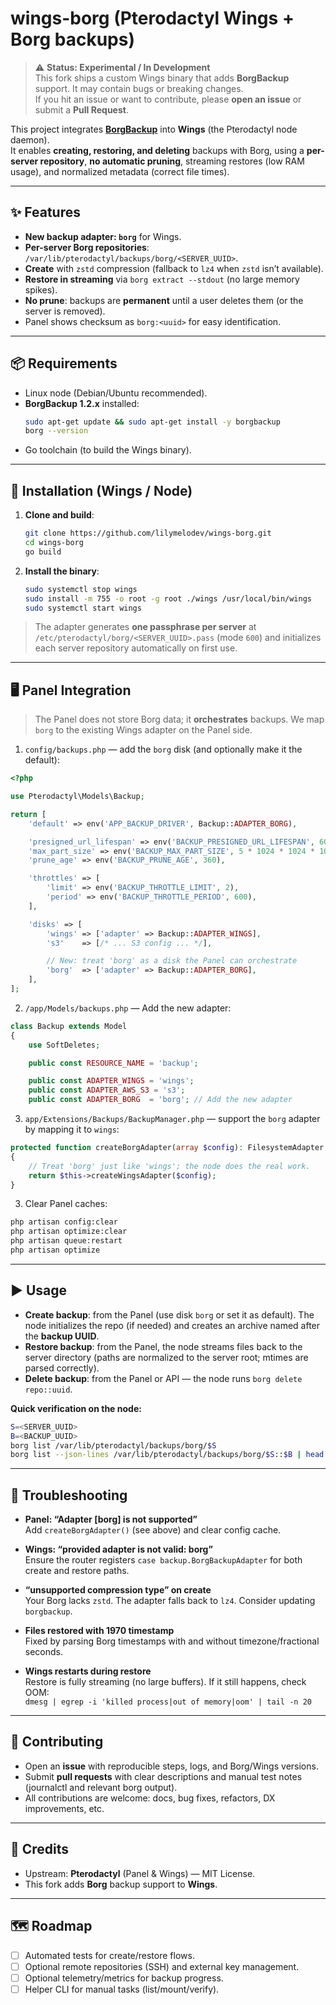 # wings-borg (Pterodactyl Wings + Borg backups)

> ⚠️ **Status: Experimental / In Development**  
> This fork ships a custom Wings binary that adds **BorgBackup** support. It may contain bugs or breaking changes.  
> If you hit an issue or want to contribute, please **open an issue** or submit a **Pull Request**.

This project integrates **[BorgBackup](https://www.borgbackup.org/)** into **Wings** (the Pterodactyl node daemon).  
It enables **creating, restoring, and deleting** backups with Borg, using a **per-server repository**, **no automatic pruning**, streaming restores (low RAM usage), and normalized metadata (correct file times).

---

## ✨ Features

- **New backup adapter: `borg`** for Wings.
- **Per-server Borg repositories**: `/var/lib/pterodactyl/backups/borg/<SERVER_UUID>`.
- **Create** with `zstd` compression (fallback to `lz4` when `zstd` isn’t available).
- **Restore in streaming** via `borg extract --stdout` (no large memory spikes).
- **No prune**: backups are **permanent** until a user deletes them (or the server is removed).
- Panel shows checksum as `borg:<uuid>` for easy identification.

---

## 📦 Requirements

- Linux node (Debian/Ubuntu recommended).
- **BorgBackup 1.2.x** installed:
  ```bash
  sudo apt-get update && sudo apt-get install -y borgbackup
  borg --version
  ```
- Go toolchain (to build the Wings binary).

---

## 🔧 Installation (Wings / Node)

1) **Clone and build**:
   ```bash
   git clone https://github.com/lilymelodev/wings-borg.git
   cd wings-borg
   go build
   ```

2) **Install the binary**:
   ```bash
   sudo systemctl stop wings
   sudo install -m 755 -o root -g root ./wings /usr/local/bin/wings
   sudo systemctl start wings
   ```

> The adapter generates **one passphrase per server** at `/etc/pterodactyl/borg/<SERVER_UUID>.pass` (mode `600`) and initializes each server repository automatically on first use.

---

## 🖥️ Panel Integration

> The Panel does not store Borg data; it **orchestrates** backups. We map `borg` to the existing Wings adapter on the Panel side.

1) `config/backups.php` — add the `borg` disk (and optionally make it the default):
```php
<?php

use Pterodactyl\Models\Backup;

return [
    'default' => env('APP_BACKUP_DRIVER', Backup::ADAPTER_BORG),

    'presigned_url_lifespan' => env('BACKUP_PRESIGNED_URL_LIFESPAN', 60),
    'max_part_size' => env('BACKUP_MAX_PART_SIZE', 5 * 1024 * 1024 * 1024),
    'prune_age' => env('BACKUP_PRUNE_AGE', 360),

    'throttles' => [
        'limit' => env('BACKUP_THROTTLE_LIMIT', 2),
        'period' => env('BACKUP_THROTTLE_PERIOD', 600),
    ],

    'disks' => [
        'wings' => ['adapter' => Backup::ADAPTER_WINGS],
        's3'    => [/* ... S3 config ... */],

        // New: treat 'borg' as a disk the Panel can orchestrate
        'borg'  => ['adapter' => Backup::ADAPTER_BORG],
    ],
];
```

2) `/app/Models/backups.php` — Add the new adapter:
```php
class Backup extends Model
{
    use SoftDeletes;

    public const RESOURCE_NAME = 'backup';

    public const ADAPTER_WINGS = 'wings';
    public const ADAPTER_AWS_S3 = 's3';
    public const ADAPTER_BORG  = 'borg'; // Add the new adapter
```

3) `app/Extensions/Backups/BackupManager.php` — support the `borg` adapter by mapping it to `wings`:
```php
protected function createBorgAdapter(array $config): FilesystemAdapter
{
    // Treat 'borg' just like 'wings'; the node does the real work.
    return $this->createWingsAdapter($config);
}
```

3) Clear Panel caches:
```bash
php artisan config:clear
php artisan optimize:clear
php artisan queue:restart
php artisan optimize
```

---

## ▶️ Usage

- **Create backup**: from the Panel (use disk `borg` or set it as default). The node initializes the repo (if needed) and creates an archive named after the **backup UUID**.
- **Restore backup**: from the Panel, the node streams files back to the server directory (paths are normalized to the server root; mtimes are parsed correctly).
- **Delete backup**: from the Panel or API — the node runs `borg delete repo::uuid`.

**Quick verification on the node:**
```bash
S=<SERVER_UUID>
B=<BACKUP_UUID>
borg list /var/lib/pterodactyl/backups/borg/$S
borg list --json-lines /var/lib/pterodactyl/backups/borg/$S::$B | head
```

---

## 🧰 Troubleshooting

- **Panel: “Adapter [borg] is not supported”**  
  Add `createBorgAdapter()` (see above) and clear config cache.

- **Wings: “provided adapter is not valid: borg”**  
  Ensure the router registers `case backup.BorgBackupAdapter` for both create and restore paths.

- **“unsupported compression type” on create**  
  Your Borg lacks `zstd`. The adapter falls back to `lz4`. Consider updating `borgbackup`.

- **Files restored with 1970 timestamp**  
  Fixed by parsing Borg timestamps with and without timezone/fractional seconds.

- **Wings restarts during restore**  
  Restore is fully streaming (no large buffers). If it still happens, check OOM:  
  `dmesg | egrep -i 'killed process|out of memory|oom' | tail -n 20`

---

## 🤝 Contributing

- Open an **issue** with reproducible steps, logs, and Borg/Wings versions.
- Submit **pull requests** with clear descriptions and manual test notes (journalctl and relevant borg output).
- All contributions are welcome: docs, bug fixes, refactors, DX improvements, etc.

---

## 🙇 Credits

- Upstream: **Pterodactyl** (Panel & Wings) — MIT License.
- This fork adds **Borg** backup support to **Wings**.

---

## 🗺️ Roadmap

- [ ] Automated tests for create/restore flows.
- [ ] Optional remote repositories (SSH) and external key management.
- [ ] Optional telemetry/metrics for backup progress.
- [ ] Helper CLI for manual tasks (list/mount/verify).

